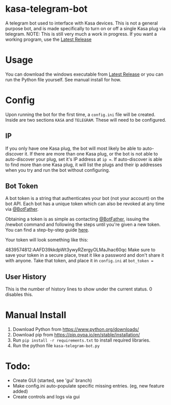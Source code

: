 # kasa-telegram-bot
A telegram bot used to interface with Kasa devices.
This is not a general purpose bot, and is made specifically to turn on or off a single Kasa plug via telegram.
NOTE: This is still very much a work in progress. If you want a working program, use the [Latest Release](https://github.com/FlamingPaw/kasa-telegram-bot/releases/latest/download/kasa-telegram-bot.exe)

# Usage
You can download the windows executable from [Latest Release](https://github.com/FlamingPaw/kasa-telegram-bot/releases/latest/download/kasa-telegram-bot.exe) or you can run the Python file yourself. See manual install for how.

# Config
Upon running the bot for the first time, a `config.ini` file will be created. Inside are two sections `KASA` and `TELEGRAM`. These will need to be configured.

## IP
If you only have one Kasa plug, the bot will most likely be able to auto-discover it. If there are more than one Kasa plug, or the bot is not able to auto-discover your plug, set it's IP address at `ip =`. If auto-discover is able to find more than one Kasa plug, it will list the plugs and their ip addresses when you try and run the bot without configuring.

## Bot Token
A bot token is a string that authenticates your bot (not your account) on the bot API. Each bot has a unique token which can also be revoked at any time via [@BotFather](https://t.me/botfather).

Obtaining a token is as simple as contacting [@BotFather](https://t.me/botfather), issuing the /newbot command and following the steps until you're given a new token. You can find a step-by-step guide [here](https://core.telegram.org/bots/features#creating-a-new-bot).

Your token will look something like this:

4839574812:AAFD39kkdpWt3ywyRZergyOLMaJhac60qc
Make sure to save your token in a secure place, treat it like a password and don't share it with anyone.
Take that token, and place it in `config.ini` at `bot_token =`

## User History
This is the number of history lines to show under the current status. 0 disables this.

# Manual Install
1. Download Python from https://www.python.org/downloads/
2. Download pip from https://pip.pypa.io/en/stable/installation/
3. Run `pip install -r requirements.txt` to install required libraries.
4. Run the python file `kasa-telegram-bot.py`

# Todo:
- Create GUI (started, see 'gui' branch)
- Make config.ini auto-populate specific missing entries. (eg, new feature added)
- Create controls and logs via gui
